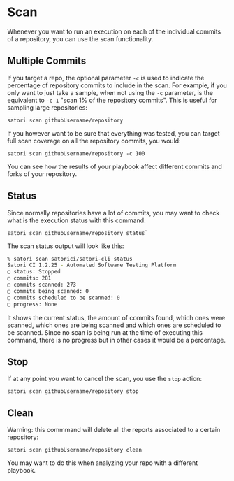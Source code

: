 # Scan

Whenever you want to run an execution on each of the individual commits of a repository, you can use the scan functionality.

## Multiple Commits

If you target a repo, the optional parameter `-c` is used to indicate the percentage of repository commits to include in the scan. For example, if you only want to just take a sample, when not using the `-c` parameter, is the equivalent to `-c 1` "scan 1% of the repository commits". This is useful for sampling large repositories:

```
satori scan githubUsername/repository
```

If you however want to be sure that everything was tested, you can target full scan coverage on all the repository commits, you would:

```
satori scan githubUsername/repository -c 100
```

You can see how the results of your playbook affect different commits and forks of your repository.

## Status

Since normally repositories have a lot of commits, you may want to check what is the execution status with this command:

```
satori scan githubUsername/repository status`
```

The scan status output will look like this:

```sh
% satori scan satorici/satori-cli status
Satori CI 1.2.25 - Automated Software Testing Platform
▢ status: Stopped
▢ commits: 281
▢ commits scanned: 273
▢ commits being scanned: 0
▢ commits scheduled to be scanned: 0
▢ progress: None
```

It shows the current status, the amount of commits found, which ones were scanned, which ones are being scanned and which ones are scheduled to be scanned. Since no scan is being run at the time of executing this command, there is no progress but in other cases it would be a percentage.

## Stop

If at any point you want to cancel the scan, you use the `stop` action:

```
satori scan githubUsername/repository stop
```

## Clean

Warning: this commmand will delete all the reports associated to a certain repository:

```
satori scan githubUsername/repository clean
```

You may want to do this when analyzing your repo with a different playbook.